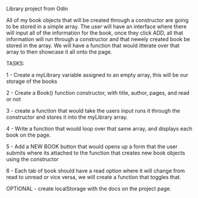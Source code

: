 Library project from Odin

All of my book objects that will be created through a constructor are going to be stored in a simple array. The user will have an interface where there will input all of the information for the book, once they click ADD, all that information will run through a constructor and that newely created book be stored in the array. We will have a function that would itterate over that array to then showcase it all onto the page. 


TASKS:

1 - Create a myLibrary variable assigned to an empty array, this will be our storage of the books

2 - Create a Book() function constructor, with title, author, pages, and read or not

3 - create a function that would take the users input runs it through the constructor and stores it into the myLibrary array.

4 - Write a function that would loop over that same array, and displays each book on the page. 

5 - Add a NEW BOOK button that would opens up a form that the user submits where its attached to the function that creates new book objects using the constructor

6 - Each tab of book should have a read option where it will change from read to unread or vice versa, we will create a function that toggles that. 




OPTIONAL - create localStorage with the docs on the project page.
